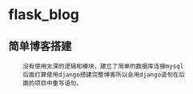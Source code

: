 # flask_blog
## 简单博客搭建
        没有使用太深的逻辑和模块，建立了简单的数据库连接mysql
        后面打算使用django搭建完整博客所以会用django语句在后
        面的项目中重写语句。